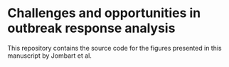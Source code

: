 # Challenges and opportunities in outbreak response analysis

This repository contains the source code for the figures presented
in this manuscript by Jombart et al.
